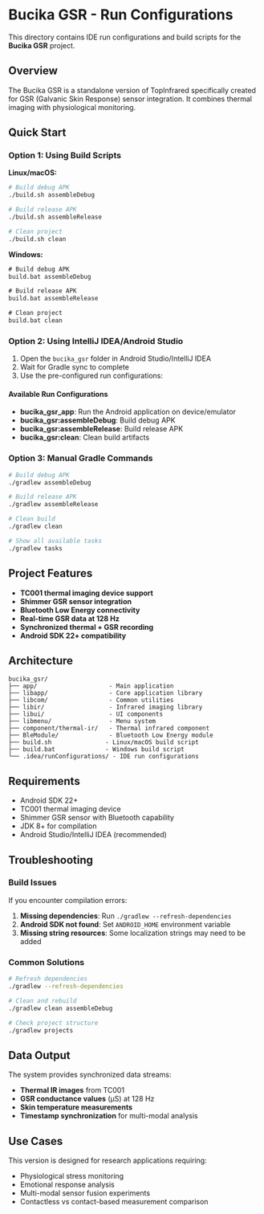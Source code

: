 # Bucika GSR - Run Configurations

This directory contains IDE run configurations and build scripts for the **Bucika GSR** project.

## Overview

The Bucika GSR is a standalone version of TopInfrared specifically created for GSR (Galvanic Skin Response) sensor integration. It combines thermal imaging with physiological monitoring.

## Quick Start

### Option 1: Using Build Scripts

**Linux/macOS:**
```bash
# Build debug APK
./build.sh assembleDebug

# Build release APK  
./build.sh assembleRelease

# Clean project
./build.sh clean
```

**Windows:**
```cmd
# Build debug APK
build.bat assembleDebug

# Build release APK
build.bat assembleRelease

# Clean project
build.bat clean
```

### Option 2: Using IntelliJ IDEA/Android Studio

1. Open the `bucika_gsr` folder in Android Studio/IntelliJ IDEA
2. Wait for Gradle sync to complete
3. Use the pre-configured run configurations:

#### Available Run Configurations

- **bucika_gsr_app**: Run the Android application on device/emulator
- **bucika_gsr:assembleDebug**: Build debug APK
- **bucika_gsr:assembleRelease**: Build release APK  
- **bucika_gsr:clean**: Clean build artifacts

### Option 3: Manual Gradle Commands

```bash
# Build debug APK
./gradlew assembleDebug

# Build release APK
./gradlew assembleRelease

# Clean build
./gradlew clean

# Show all available tasks
./gradlew tasks
```

## Project Features

- **TC001 thermal imaging device support**
- **Shimmer GSR sensor integration** 
- **Bluetooth Low Energy connectivity**
- **Real-time GSR data at 128 Hz**
- **Synchronized thermal + GSR recording**
- **Android SDK 22+ compatibility**

## Architecture

```
bucika_gsr/
├── app/                    - Main application
├── libapp/                 - Core application library  
├── libcom/                 - Common utilities
├── libir/                  - Infrared imaging library
├── libui/                  - UI components
├── libmenu/                - Menu system
├── component/thermal-ir/   - Thermal infrared component
├── BleModule/              - Bluetooth Low Energy module
├── build.sh               - Linux/macOS build script
├── build.bat              - Windows build script
└── .idea/runConfigurations/ - IDE run configurations
```

## Requirements

- Android SDK 22+
- TC001 thermal imaging device
- Shimmer GSR sensor with Bluetooth capability
- JDK 8+ for compilation
- Android Studio/IntelliJ IDEA (recommended)

## Troubleshooting

### Build Issues

If you encounter compilation errors:

1. **Missing dependencies**: Run `./gradlew --refresh-dependencies`
2. **Android SDK not found**: Set `ANDROID_HOME` environment variable
3. **Missing string resources**: Some localization strings may need to be added

### Common Solutions

```bash
# Refresh dependencies
./gradlew --refresh-dependencies

# Clean and rebuild
./gradlew clean assembleDebug

# Check project structure
./gradlew projects
```

## Data Output

The system provides synchronized data streams:
- **Thermal IR images** from TC001
- **GSR conductance values** (µS) at 128 Hz  
- **Skin temperature measurements**
- **Timestamp synchronization** for multi-modal analysis

## Use Cases

This version is designed for research applications requiring:
- Physiological stress monitoring
- Emotional response analysis  
- Multi-modal sensor fusion experiments
- Contactless vs contact-based measurement comparison